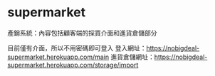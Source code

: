 # supermarket
產銷系統：內容包括顧客端的採買介面和進貨倉儲部分

目前僅有介面，所以不用密碼即可登入
登入網址：https://nobigdeal-supermarket.herokuapp.com/main
進貨倉儲網址：https://nobigdeal-supermarket.herokuapp.com/storage/import
